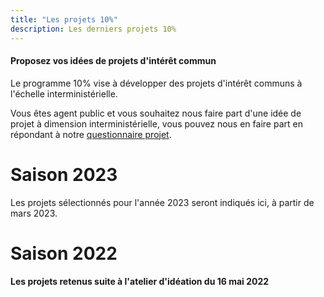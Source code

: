 ```yaml
---
title: "Les projets 10%"
description: Les derniers projets 10%
---
```



#### Proposez vos idées de projets d'intérêt commun 

Le programme 10% vise à développer des projets d'intérêt communs à l'échelle interministérielle.

Vous êtes agent public et vous souhaitez nous faire part d'une idée de projet à dimension interministérielle, vous pouvez nous en faire part en répondant à notre [questionnaire projet](https://framaforms.org/appel-a-idees-de-projets-programme-10-pourcent-1648137237). 

# Saison 2023

Les projets sélectionnés pour l'année 2023 seront indiqués ici, à partir de mars 2023.

# Saison 2022

#### Les projets retenus suite à l'atelier d'idéation du 16 mai 2022

